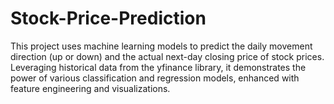 # Stock-Price-Prediction
This project uses machine learning models to predict the daily movement direction (up or down) and the actual next-day closing price of stock prices. Leveraging historical data from the yfinance library, it demonstrates the power of various classification and regression models, enhanced with feature engineering and visualizations.
